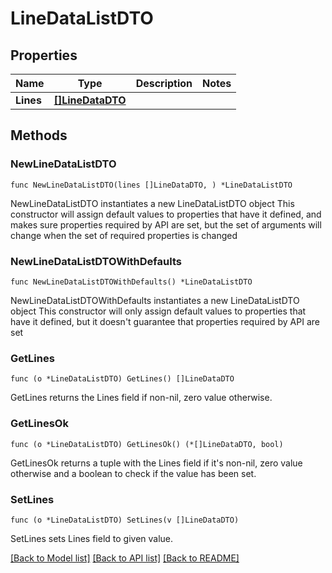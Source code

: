 # LineDataListDTO

## Properties

Name | Type | Description | Notes
------------ | ------------- | ------------- | -------------
**Lines** | [**[]LineDataDTO**](LineDataDTO.md) |  | 

## Methods

### NewLineDataListDTO

`func NewLineDataListDTO(lines []LineDataDTO, ) *LineDataListDTO`

NewLineDataListDTO instantiates a new LineDataListDTO object
This constructor will assign default values to properties that have it defined,
and makes sure properties required by API are set, but the set of arguments
will change when the set of required properties is changed

### NewLineDataListDTOWithDefaults

`func NewLineDataListDTOWithDefaults() *LineDataListDTO`

NewLineDataListDTOWithDefaults instantiates a new LineDataListDTO object
This constructor will only assign default values to properties that have it defined,
but it doesn't guarantee that properties required by API are set

### GetLines

`func (o *LineDataListDTO) GetLines() []LineDataDTO`

GetLines returns the Lines field if non-nil, zero value otherwise.

### GetLinesOk

`func (o *LineDataListDTO) GetLinesOk() (*[]LineDataDTO, bool)`

GetLinesOk returns a tuple with the Lines field if it's non-nil, zero value otherwise
and a boolean to check if the value has been set.

### SetLines

`func (o *LineDataListDTO) SetLines(v []LineDataDTO)`

SetLines sets Lines field to given value.



[[Back to Model list]](../README.md#documentation-for-models) [[Back to API list]](../README.md#documentation-for-api-endpoints) [[Back to README]](../README.md)


